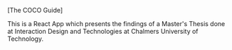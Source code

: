 [The COCO Guide]

This is a React App which presents the findings of a Master's Thesis done at Interaction Design and Technologies at Chalmers University of Technology.
